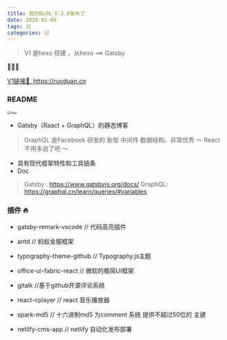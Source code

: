 ```yaml
---
title: 我的BLOG_V-2.0发布了
date: 2020-01-09
tags: 记
categories: 记
---
```


> V1 是hexo 搭建 ，从hexo ==> Gatsby

🚀🚀🚀

[V1链接🔗. ](https://ruoduan.cn)  https://ruoduan.cn

### README

<img src="./mylogo.jpg" alt="logo" style="zoom:50%;" />



- Gatsby（Raact + GraphQL）的静态博客
> GraphQL 是Facebook 研发的 新型 中间件 数据结构，非常优秀 ～
> React 不用多说了吧 ～
- 具有现代框架特性和工具链条 
- Doc
> Gatsby : https://www.gatsbyjs.org/docs/
> GraphQL: https://graphql.cn/learn/queries/#variables



### 插件 🔥

- gatsby-remark-vscode // 代码高亮插件

- antd // 蚂蚁金服框架

- typography-theme-github // Typography.js主题

- office-ui-fabric-react // 微软的极简UI框架

- gitalk //基于github开源评论系统

- react-cplayer // react 音乐播放器

- spark-md5 // 十六进制md5 为comment 系统 提供不超过50位的 主键

- netlify-cms-app // netlify 自动化发布部署